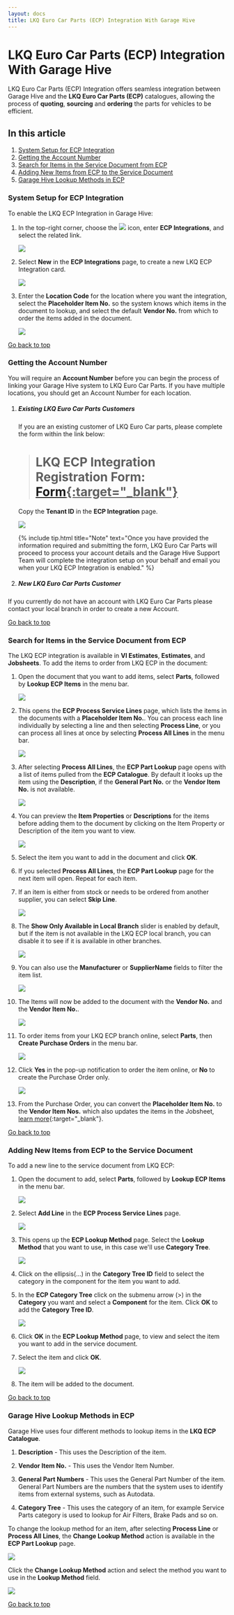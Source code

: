 ```yaml
---
layout: docs
title: LKQ Euro Car Parts (ECP) Integration With Garage Hive
---
```


<a name="top"></a>

# LKQ Euro Car Parts (ECP) Integration With Garage Hive
LKQ Euro Car Parts (ECP) Integration offers seamless integration between Garage Hive and the **LKQ Euro Car Parts (ECP)** catalogues, allowing the process of **quoting**, **sourcing** and **ordering** the parts for vehicles to be efficient.

## In this article
1. [System Setup for ECP Integration](#system-setup-for-ecp-integration)
2. [Getting the Account Number](#getting-the-account-number)
3. [Search for Items in the Service Document from ECP](#search-for-items-in-the-service-document-from-ecp)
4. [Adding New Items from ECP to the Service Document](#adding-new-items=-from-ecp-to-the-service-document)
5. [Garage Hive Lookup Methods in ECP](#garage-hive-lookup-methods-in-ecp)

### System Setup for ECP Integration
To enable the LKQ ECP Integration in Garage Hive:
1. In the top-right corner, choose the ![](media/search_icon.png) icon, enter **ECP Integrations**, and select the related link.

   ![](media/ecp-integration-setup1.png)

2. Select **New** in the **ECP Integrations** page, to create a new LKQ ECP Integration card.

   ![](media/ecp-integration-setup2.png)

3. Enter the **Location Code** for the location where you want the integration, select the **Placeholder Item No.** so the system knows which items in the document to lookup, and select the default **Vendor No.** from which to order the items added in the document. 

   ![](media/ecp-integration-setup3.png)

[Go back to top](#top)

### Getting the Account Number
You will require an **Account Number** before you can begin the process of linking your Garage Hive system to LKQ Euro Car Parts. If you have multiple locations, you should get an Account Number for each location.
1. ##### Existing LKQ Euro Car Parts Customers
   If you are an existing customer of LKQ Euro Car parts, please complete the form within the link below:

      > # LKQ ECP Integration Registration Form: <ins>[Form](https://forms.office.com/e/yvwPv6nRSH){:target="_blank"}</ins>

   Copy the **Tenant ID** in the **ECP Integration** page.
      
      ![](media/ecp-integration-tenant-id1.png)

   {% include tip.html title="Note" text="Once you have provided the information required and submitting the form, LKQ Euro Car Parts will proceed to process your account details and the Garage Hive Support Team will complete the integration setup on your behalf and email you when your LKQ ECP Integration is enabled." %}

1. ##### New LKQ Euro Car Parts Customer
If you currently do not have an account with LKQ Euro Car Parts please contact your local branch in order to create a new Account.

[Go back to top](#top)

### Search for Items in the Service Document from ECP
The LKQ ECP integration is available in **VI Estimates**, **Estimates**, and **Jobsheets**. To add the items to order from LKQ ECP in the document:
1. Open the document that you want to add items, select **Parts**, followed by **Lookup ECP Items** in the menu bar.

   ![](media/ecp-integration-add-items1.png)

1. This opens the **ECP Process Service Lines** page, which lists the items in the documents with a **Placeholder Item No.**. You can process each line individually by selecting a line and then selecting **Process Line**, or you can process all lines at once by selecting **Process All Lines** in the menu bar.

   ![](media/ecp-integration-add-items2.png)

1. After selecting **Process All Lines**, the **ECP Part Lookup** page opens with a list of items pulled from the **ECP Catalogue**. By default it looks up the item using the **Description**, if the **General Part No.** or the **Vendor Item No.** is not available.

   ![](media/ecp-integration-add-items3.png)

1. You can preview the **Item Properties** or **Descriptions** for the items before adding them to the document by clicking on the Item Property or Description of the item you want to view.

   ![](media/ecp-integration-add-items4.gif)

1. Select the item you want to add in the document and click **OK**.
1. If you selected **Process All Lines**, the **ECP Part Lookup** page for the next item will open. Repeat for each item. 
1. If an item is either from stock or needs to be ordered from another supplier, you can select **Skip Line**.

   ![](media/ecp-integration-add-items5.png)

1. The **Show Only Available in Local Branch** slider is enabled by default, but if the item is not available in the LKQ ECP local branch, you can disable it to see if it is available in other branches.

   ![](media/ecp-integration-add-items6.png)

1. You can also use the **Manufacturer** or **SupplierName** fields to filter the item list.

   ![](media/ecp-integration-add-items7.png)

1. The Items will now be added to the document with the **Vendor No.** and the **Vendor Item No.**.

   ![](media/ecp-integration-add-items8.png)

1. To order items from your LKQ ECP branch online, select **Parts**, then **Create Purchase Orders** in the menu bar.

   ![](media/ecp-integration-add-items9.png)

1. Click **Yes** in the pop-up notification to order the item online, or **No** to create the Purchase Order only.

   ![](media/ecp-integration-add-items10.png)

1. From the Purchase Order, you can convert the **Placeholder Item No.** to the **Vendor Item Nos.** which also updates the items in the Jobsheet, [learn more](garagehive-creating-a-placeholder-item.html#convert-a-placeholder-item-to-the-vendor-item-number){:target="_blank"}.

[Go back to top](#top)

### Adding New Items from ECP to the Service Document
To add a new line to the service document from LKQ ECP:
1. Open the document to add, select **Parts**, followed by **Lookup ECP Items** in the menu bar.

   ![](media/ecp-integration-add-new-items1.png)

2. Select **Add Line** in the **ECP Process Service Lines** page.

   ![](media/ecp-integration-add-new-items2.png)

3. This opens up the **ECP Lookup Method** page. Select the **Lookup Method** that you want to use, in this case we'll use **Category Tree**.

   ![](media/ecp-integration-add-new-items3.png)

4. Click on the ellipsis(...) in the **Category Tree ID** field to select the category in the component for the item you want to add.
5. In the **ECP Category Tree** click on the submenu arrow (>) in the **Category** you want and select a **Component** for the item. Click **OK** to add the **Category Tree ID**.

   ![](media/ecp-integration-add-new-items4.png)

6. Click **OK** in the **ECP Lookup Method** page, to view and select the item you want to add in the service document.
7. Select the item and click **OK**.

   ![](media/ecp-integration-add-new-items5.png)

8. The item will be added to the document.

[Go back to top](#top)

### Garage Hive Lookup Methods in ECP
Garage Hive uses four different methods to lookup items in the **LKQ ECP Catalogue**.                        

1. **Description** - This uses the Description of the item.

2. **Vendor Item No.** - This uses the Vendor Item Number.
 
3. **General Part Numbers** - This uses the General Part Number of the item. General Part Numbers are the numbers that the system uses to identify items from external systems, such as Autodata.

4. **Category Tree** - This uses the category of an item, for example Service Parts category is used to lookup for Air Filters, Brake Pads and so on.

To change the lookup method for an item, after selecting **Process Line** or **Process All Lines**, the **Change Lookup Method** action is available in the **ECP Part Lookup** page.

   ![](media/ecp-integration-lookup-method1.png)

Click the **Change Lookup Method** action and select the method you want to use in the **Lookup Method** field.

   ![](media/ecp-integration-lookup-method2.png)

[Go back to top](#top)